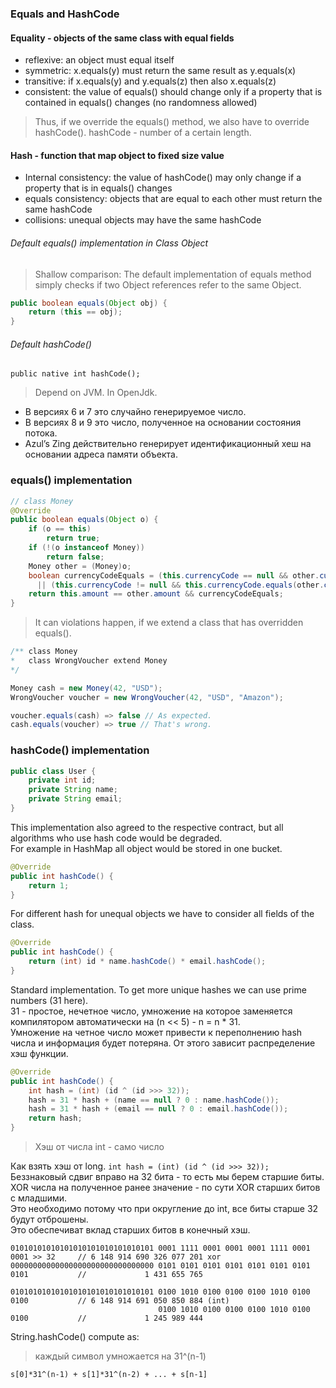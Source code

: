 ### Equals and HashCode

#### Equality - objects of the same class with equal fields
- reflexive: an object must equal itself
- symmetric: x.equals(y) must return the same result as y.equals(x)
- transitive: if x.equals(y) and y.equals(z) then also x.equals(z)
- consistent: the value of equals() should change only if a property that is contained in equals() changes (no randomness allowed)

>Thus, if we override the equals() method, we also have to override hashCode().
hashCode - number of a certain length.

#### Hash - function that map object to fixed size value
- Internal consistency: the value of hashCode() may only change if a property that is in equals() changes
- equals consistency: objects that are equal to each other must return the same hashCode
- collisions: unequal objects may have the same hashCode

###### Default equals() implementation in Class Object
> Shallow comparison: The default implementation of equals method simply checks if two Object references refer to the same Object.

```java
public boolean equals(Object obj) {
    return (this == obj);
}
```

###### Default hashCode()
`public native int hashCode();`   
> Depend on JVM. In OpenJdk.
- В версиях 6 и 7 это случайно генерируемое число.
- В версиях 8 и 9 это число, полученное на основании состояния потока.
- Azul’s Zing действительно генерирует идентификационный хеш на основании адреса памяти объекта.

  
### equals() implementation

```java
// class Money
@Override
public boolean equals(Object o) {
    if (o == this)
        return true;
    if (!(o instanceof Money))
        return false;
    Money other = (Money)o;
    boolean currencyCodeEquals = (this.currencyCode == null && other.currencyCode == null)
      || (this.currencyCode != null && this.currencyCode.equals(other.currencyCode));
    return this.amount == other.amount && currencyCodeEquals;
}
```

  
> It can violations happen, if we extend a class that has overridden equals().

```java
/** class Money
*   class WrongVoucher extend Money
*/

Money cash = new Money(42, "USD");
WrongVoucher voucher = new WrongVoucher(42, "USD", "Amazon");

voucher.equals(cash) => false // As expected.
cash.equals(voucher) => true // That's wrong.
```

  
### hashCode() implementation

```java
public class User {
    private int id;
    private String name;
    private String email;
}
```

This implementation also agreed to the respective contract, but all algorithms who use hash code would be degraded.  
For example in HashMap all object would be stored in one bucket.
```java
@Override
public int hashCode() {
    return 1;
}
```

  
For different hash for unequal objects we have to consider all fields of the class.
```java
@Override
public int hashCode() {
    return (int) id * name.hashCode() * email.hashCode();
}
```

  
Standard implementation.
To get more unique hashes we can use prime numbers (31 here).  
31 - простое, нечетное число, умножение на которое заменяется компилятором автоматически на (n << 5) - n = n * 31.  
Умножение на четное число может привести к переполнению hash числа и информация будет потеряна.
От этого зависит распределение хэш функции.
```java
@Override
public int hashCode() {
    int hash = (int) (id ^ (id >>> 32));
    hash = 31 * hash + (name == null ? 0 : name.hashCode());
    hash = 31 * hash + (email == null ? 0 : email.hashCode());
    return hash;
}
```

  
> Хэш от числа int - само число

  
Как взять хэш от long. `int hash = (int) (id ^ (id >>> 32));`  
Беззнаковый сдвиг вправо на 32 бита - то есть мы берем старшие биты.  
XOR числа на полученное ранее значение - по сути XOR старших битов с младшими.  
Это необходимо потому что при округление до int, все биты старше 32 будут отброшены.  
Это обеспечиват вклад старших битов в конечный хэш.
```
01010101010101010101010101010101 0001 1111 0001 0001 0001 1111 0001 0001 >> 32     // 6 148 914 690 326 077 201 xor
00000000000000000000000000000000 0101 0101 0101 0101 0101 0101 0101 0101           //             1 431 655 765

01010101010101010101010101010101 0100 1010 0100 0100 0100 1010 0100 0100           // 6 148 914 691 050 850 884 (int)
                                 0100 1010 0100 0100 0100 1010 0100 0100           //             1 245 989 444 
```

  
String.hashCode() compute as:
> каждый символ умножается на 31^(n-1)
```
s[0]*31^(n-1) + s[1]*31^(n-2) + ... + s[n-1]
```
